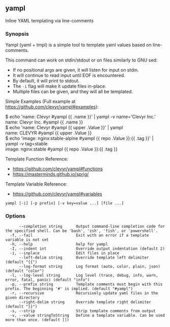 ## yampl

Inline YAML templating via line-comments

### Synopsis

Yampl (yaml + tmpl) is a simple tool to template yaml values based on line-comments.

This command can work on stdin/stdout or on files similarly to GNU sed:
 - If no positional args are given, it will listen for input on stdin.
 - It will continue to read input until EOF is encountered.
 - By default, it will print to stdout.
 - The `-i` flag will make it update files in-place.
 - Multiple files can be given, and they will all be templated.

Simple Examples (Full example at https://github.com/clevyr/yampl#examples):

 $ echo 'name: Clevyr #yampl {{ .name }}' | yampl -v name='Clevyr Inc.'  
 name: Clevyr Inc. #yampl {{ .name }}  
 $ echo 'name: Clevyr #yampl {{ upper .Value }}' | yampl  
 name: CLEVYR #yampl {{ upper .Value }}  
 $ echo 'image: nginx:stable-alpine #yampl {{ repo .Value }}:{{ .tag }}' | yampl -v tag=stable  
 image: nginx:stable #yampl {{ repo .Value }}:{{ .tag }}

Template Function Reference:
 - https://github.com/clevyr/yampl#functions
 - https://masterminds.github.io/sprig/

Template Variable Reference:
 - https://github.com/clevyr/yampl#variables


```
yampl [-i] [-p prefix] [-v key=value ...] [file ...]
```

### Options

```
      --completion string      Output command-line completion code for the specified shell. Can be 'bash', 'zsh', 'fish', or 'powershell'.
  -f, --fail                   Exit with an error if a template variable is not set
  -h, --help                   help for yampl
  -I, --indent int             Override output indentation (default 2)
  -i, --inplace                Edit files in place
      --left-delim string      Override template left delimiter (default "{{")
      --log-format string      Log format (auto, color, plain, json) (default "color")
  -l, --log-level string       Log level (trace, debug, info, warn, error, fatal, panic) (default "info")
  -p, --prefix string          Template comments must begin with this prefix. The beginning '#' is implied. (default "#yampl")
  -r, --recursive              Recursively update yaml files in the given directory
      --right-delim string     Override template right delimiter (default "}}")
  -s, --strip                  Strip template comments from output
  -v, --value stringToString   Define a template variable. Can be used more than once. (default [])
```

